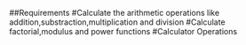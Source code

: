 ##Requirements
#Calculate the arithmetic operations like addition,substraction,multiplication and division
#Calculate factorial,modulus and power functions
#Calculator Operations
